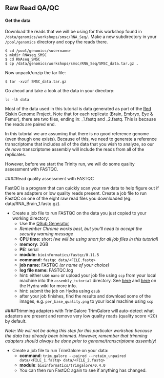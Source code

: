 
## Raw Read QA/QC 

#### Get the data

Download the reads that we will be using for this workshop found in ```/data/genomics/workshops/smsc/RNA_Seq/```. Make a new subdirectory in your ```/pool/genomics``` directory and copy the reads there.

```
$ cd /pool/genomics/<username>
$ mkdir RNAseq_SMSC
$ cd RNAseq_SMSC
$ cp /data/genomics/workshops/smsc/RNA_Seq/SMSC_data.tar.gz .
```

Now unpack/unzip the tar file:

```
$ tar -xvzf SMSC_data.tar.gz
```

Go ahead and take a look at the data in your directory:

```
ls -lh data
```

Most of the data used in this tutorial is data generated as part of the [Red Siskin Genome Project](https://www.braunlab.umd.edu/red-siskin-conservation/). Note that for each replicate (Brain, Embryo, Eye & Femur), there are two files, ending in: \_1.fastq and \_2.fastq. This is because the reads are paired end.

In this tutorial we are assuming that there is no good reference genome (even though one exists). Because of this, we need to generate a reference transcriptome that includes all of the data that you wish to analyze, so our _de novo_ transcriptome assembly will include the reads from all of the replicates.

However, before we start the Trinity run, we will do some quality assessment with FASTQC.

####Read quality assessment with FASTQC

FastQC is a program that can quickly scan your raw data to help figure out if there are adapters or low quality reads present. Create a job file to run FastQC on one of the eight raw read files you downloaded (eg. data/RNA\_Brain\_1.fastq.gz).

* Create a job file to run FASTQC on the data you just copied to your working directory:  
	+ Use the [QSub Generator](https://hydra-4.si.edu/tools/QSubGen)
    + *Remember Chrome works best, but you'll need to accept the security warning message*  
    + **CPU time:** short *(we will be using short for all job files in this tutorial)*
    + **memory:** 2GB
    + **PE:** serial
    + **module:** ```bioinformatics/fastqc/0.11.5```
    + **command:** ```fastqc data/<FILE.fastq>```  
    + **job name:** FASTQC *(or name of your choice)*  
    + **log file name:** FASTQC.log  
    + hint: either use ```nano``` or upload your job file using ```scp``` from your local machine into the `assembly_tutorial` directory. See [here](https://confluence.si.edu/display/HPC/Disk+Space+and+Disk+Usage) and [here](https://confluence.si.edu/display/HPC/Transferring+files+to+or+from+Hydra) on the Hydra wiki for more info.  
    + hint: submit the job on Hydra using ```qsub``` 
	+ after your job finishes, find the results and download some of the images, e.g. ```per_base_quality.png``` to your local machine using ```scp```

####Trimming adapters with TrimGalore 
TrimGalore will auto-detect what adapters are present and remove very low quality reads (quality score <20) by default.  

_Note: We will not be doing this step for this particular workshop because the data has already been trimmed. However, remember that trimming adapters should always be done prior to genome/transcriptome assembly!_

* Create a job file to run TrimGalore on your data:  
	+ **command**: ```trim_galore --paired --retain_unpaired data/<FILE_1.fastq> data/<FILE_2.fastq>```  
	+ **module**: ```bioinformatics/trimgalore/0.4.0```
	+ You can then run FastQC again to see if anything has changed.

